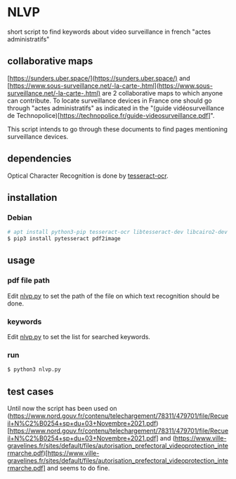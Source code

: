 # NLVP
short script to find keywords about video surveillance in french "actes administratifs"


## collaborative maps

[https://sunders.uber.space/](https://sunders.uber.space/) and
[https://www.sous-surveillance.net/-la-carte-.html](https://www.sous-surveillance.net/-la-carte-.html) are 2
collaborative maps to which anyone can contribute. To locate surveillance devices in France one should go through
"actes administratifs" as indicated in the "(guide vidéosurveillance de Technopolice)[https://technopolice.fr/guide-videosurveillance.pdf]".

This script intends to go through these documents to find pages mentioning surveillance devices.


## dependencies

Optical Character Recognition is done by [tesseract-ocr](https://tesseract-ocr.github.io/).


## installation


### Debian

```bash
# apt install python3-pip tesseract-ocr libtesseract-dev libcairo2-dev
$ pip3 install pytesseract pdf2image
```


## usage


### pdf file path

Edit [nlvp.py](nlvp.py#L4) to set the path of the file on which text recognition should be done.


### keywords


Edit [nlvp.py](nlvp.py#L5) to set the list for searched keywords.


### run

```bash
$ python3 nlvp.py
```


## test cases

Until now the script has been used on
(https://www.nord.gouv.fr/contenu/telechargement/78311/479701/file/Recueil+N%C2%B0254+sp+du+03+Novembre+2021.pdf)[https://www.nord.gouv.fr/contenu/telechargement/78311/479701/file/Recueil+N%C2%B0254+sp+du+03+Novembre+2021.pdf]
and (https://www.ville-gravelines.fr/sites/default/files/autorisation_prefectoral_videoprotection_intermarche.pdf)[https://www.ville-gravelines.fr/sites/default/files/autorisation_prefectoral_videoprotection_intermarche.pdf]
and seems to do fine.